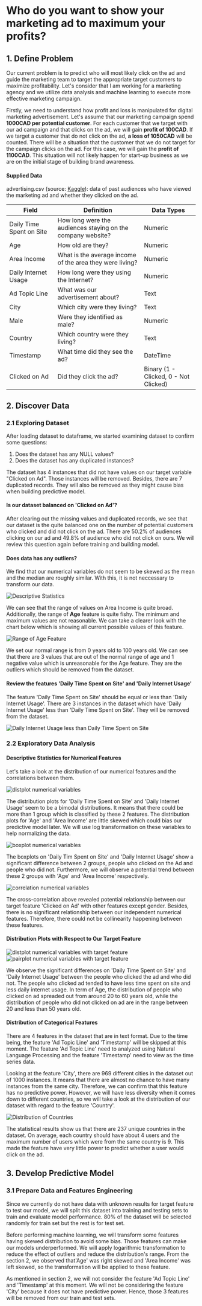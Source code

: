 # Who do you want to show your marketing ad to maximum your profits?

## 1. Define Problem

Our current problem is to predict who will most likely click on the ad and guide the marketing team to target the appropriate target customers to maximize profitability. Let's consider that I am working for a marketing agency and we utilize data analysis and machine learning to execute more effective marketing campaign.

Firstly, we need to understand how profit and loss is manipulated for digital marketing advertisement. Let's assume that our marketing campaign spend __1000CAD per potential customer__. For each customer that we target with our ad campaign and that clicks on the ad, we will gain __profit of 100CAD__. If we target a customer that do not click on the ad, __a loss of 1050CAD__ will be counted. There will be a situation that the customer that we do not target for the campaign clicks on the ad. For this case, we will gain the __profit of 1100CAD__. This situation will not likely happen for start-up business as we are on the initial stage of building brand awareness.

#### Supplied Data

advertising.csv (source: [Kaggle](https://www.kaggle.com/fayomi/advertising)): data of past audiences who have viewed the marketing ad and whether they clicked on the ad.

Field | Definition | Data Types
----- | ---------- | ----------
Daily Time Spent on Site | How long were the audiences staying on the company website? | Numeric
Age | How old are they? | Numeric
Area Income | What is the average income of the area they were living? | Numeric
Daily Internet Usage | How long were they using the Internet? | Numeric
Ad Topic Line | What was our advertisement about? | Text
City | Which city were they living? | Text
Male | Were they identified as male? | Numeric
Country | Which country were they living? | Text
Timestamp | What time did they see the ad? | DateTime
Clicked on Ad | Did they click the ad? | Binary (1 - Clicked, 0 - Not Clicked)

## 2. Discover Data

### 2.1 Exploring Dataset

After loading dataset to dataframe, we started examining dataset to confirm some questions:
1. Does the dataset has any NULL values?
2. Does the dataset has any duplicated instances?

The dataset has 4 instances that did not have values on our target variable "Clicked on Ad". Those instances will be removed. Besides, there are 7 duplicated records. They will also be removed as they might cause bias when building predictive model.

#### Is our dataset balanced on 'Clicked on Ad'?
After clearing out the missing values and duplicated records, we see that our dataset is the quite balanced one on the number of potential customers who clicked and did not click on the ad. There are 50.2% of audiences clicking on our ad and 49.8% of audience who did not click on ours.
We will review this question again before training and building model.

#### Does data has any outliers?
We find that our numerical variables do not seem to be skewed as the mean and the median are roughly similar. With this, it is not neccessary to transform our data.

![Descriptive Statistics](https://github.com/TriMinhDuong/marketing-ad-click-prediction/blob/master/images/numerical_variables-descriptive_statistics.png)

We can see that the range of values on Area Income is quite broad. Additionally, the range of **Age** feature is quite fishy. The minimum and maximum values are not reasonable. We can take a clearer look with the chart below which is showing all current possible values of this feature.

![Range of Age Feature](https://github.com/TriMinhDuong/marketing-ad-click-prediction/blob/master/images/age_range.png)

We set our normal range is from 0 years old to 100 years old. We can see that there are 3 values that are out of the normal range of age and 1 negative value which is unreasonable for the Age feature. They are the outliers which should be removed from the dataset.

#### Review the features 'Daily Time Spent on Site' and 'Daily Internet Usage'
The feature 'Daily Time Spent on Site' should be equal or less than 'Daily Internet Usage'. There are 3 instances in the dataset which have 'Daily Internet Usage' less than 'Daily Time Spent on Site'. They will be removed from the dataset.

![Daily Internet Usage less than Daily Time Spent on Site](https://github.com/TriMinhDuong/marketing-ad-click-prediction/blob/master/images/delta_less_than_zero.png)

### 2.2 Exploratory Data Analysis

#### Descriptive Statistics for Numerical Features
Let's take a look at the distribution of our numerical features and the correlations between them.

![distplot numerical variables](https://github.com/TriMinhDuong/marketing-ad-click-prediction/blob/master/images/distplot-numerical_variables.png)

The distribution plots for 'Daily Time Spent on Site' and 'Daily Internet Usage' seem to be a bimodal distributions. It means that there could be more than 1 group which is classified by these 2 features. The distribution plots for 'Age' and 'Area Income' are little skewed which could bias our predictive model later. We will use log transformation on these variables to help normalizing the data.

![boxplot numerical variables](https://github.com/TriMinhDuong/marketing-ad-click-prediction/blob/master/images/boxplot-numerical_variables.png)

The boxplots on 'Daily Tim Spent on Site' and 'Daily Internet Usage' show a significant difference between 2 groups, people who clicked on the Ad and people who did not. Furthermore, we will observe a potential trend between these 2 groups with 'Age' and 'Area Income' respectively.

![correlation numerical variables](https://github.com/TriMinhDuong/marketing-ad-click-prediction/blob/master/images/correlation-numerical_variables.png)

The cross-correlation above revealed potential relationship between our target feature 'Clicked on Ad' with other features except gender. Besides, there is no significant relationship between our independent numerical features. Therefore, there could not be collinearity happening between these features.

#### Distribution Plots with Respect to Our Target Feature
![distplot numerical variables with target feature](https://github.com/TriMinhDuong/marketing-ad-click-prediction/blob/master/images/distplot-numerical_variables-target.png)
![pairplot numerical variables with target feature](https://github.com/TriMinhDuong/marketing-ad-click-prediction/blob/master/images/pairplot-numerical_variables-target.png)

We observe the significant differences on 'Daily Time Spent on Site' and 'Daily Internet Usage' between the people who clicked the ad and who did not. The people who clicked ad tended to have less time spent on site and less daily internet usage. In term of Age, the distribution of people who clicked on ad spreaded out from around 20 to 60 years old, while the distribution of people who did not clicked on ad are in the range between 20 and less than 50 years old.

#### Distribution of Categorical Features

There are 4 features in the dataset that are in text format. Due to the time being, the feature 'Ad Topic Line' and 'Timestamp' will be skipped at this moment. The feature 'Ad Topic Line' need to analyzed using Natural Language Processing and the feature 'Timestamp' need to view as the time series data.

Looking at the feature 'City', there are 969 different cities in the dataset out of 1000 instances. It means that there are almost no chance to have many instances from the same city. Therefore, we can confirm that this feature has no predictive power. However, we will have less diversity when it comes down to different countries, so we will take a look at the distribution of our dataset with regard to the feature 'Country'.

![Distribution of Countries](https://github.com/TriMinhDuong/marketing-ad-click-prediction/blob/master/images/distribution_countries.png)

The statistical results show us that there are 237 unique countries in the dataset. On average, each country should have about 4 users and the maximum number of users which were from the same country is 9. This made the feature have very little power to predict whether a user would click on the ad.

## 3. Develop Predictive Model

### 3.1 Prepare Data and Features Engineering

Since we currently do not have data with unknown results for target feature to test our model, we will split this dataset into training and testing sets to train and evaluate model performance. 80% of the dataset will be selected randomly for train set but the rest is for test set.

Before performing machine learning, we will transform some features having skewed distribution to avoid some bias. Those features can make our models underperformed. We will apply logarithmic transformation to reduce the effect of outliers and reduce the distribution's range. From the section 2, we observed that'Age' was right skewed and 'Area Income' was left skewed, so the transformation will be applied to these feature.

As mentioned in section 2, we will not consider the feature 'Ad Topic Line' and 'Timestamp' at this moment. We will not be considering the feature 'City' because it does not have predictive power. Hence, those 3 features will be removed from our train and test sets.



